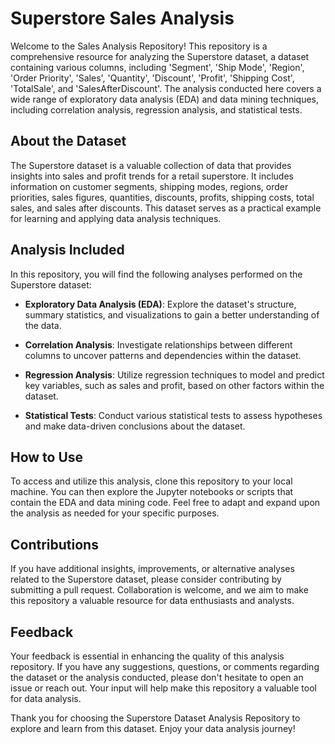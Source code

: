 # Superstore Sales Analysis

Welcome to the Sales Analysis Repository! This repository is a comprehensive resource for analyzing the Superstore dataset, a dataset containing various columns, including 'Segment', 'Ship Mode', 'Region', 'Order Priority', 'Sales', 'Quantity', 'Discount', 'Profit', 'Shipping Cost', 'TotalSale', and 'SalesAfterDiscount'. The analysis conducted here covers a wide range of exploratory data analysis (EDA) and data mining techniques, including correlation analysis, regression analysis, and statistical tests.

## About the Dataset

The Superstore dataset is a valuable collection of data that provides insights into sales and profit trends for a retail superstore. It includes information on customer segments, shipping modes, regions, order priorities, sales figures, quantities, discounts, profits, shipping costs, total sales, and sales after discounts. This dataset serves as a practical example for learning and applying data analysis techniques.

## Analysis Included

In this repository, you will find the following analyses performed on the Superstore dataset:

- **Exploratory Data Analysis (EDA)**: Explore the dataset's structure, summary statistics, and visualizations to gain a better understanding of the data.

- **Correlation Analysis**: Investigate relationships between different columns to uncover patterns and dependencies within the dataset.

- **Regression Analysis**: Utilize regression techniques to model and predict key variables, such as sales and profit, based on other factors within the dataset.

- **Statistical Tests**: Conduct various statistical tests to assess hypotheses and make data-driven conclusions about the dataset.

## How to Use

To access and utilize this analysis, clone this repository to your local machine. You can then explore the Jupyter notebooks or scripts that contain the EDA and data mining code. Feel free to adapt and expand upon the analysis as needed for your specific purposes.

## Contributions

If you have additional insights, improvements, or alternative analyses related to the Superstore dataset, please consider contributing by submitting a pull request. Collaboration is welcome, and we aim to make this repository a valuable resource for data enthusiasts and analysts.

## Feedback

Your feedback is essential in enhancing the quality of this analysis repository. If you have any suggestions, questions, or comments regarding the dataset or the analysis conducted, please don't hesitate to open an issue or reach out. Your input will help make this repository a valuable tool for data analysis.

Thank you for choosing the Superstore Dataset Analysis Repository to explore and learn from this dataset. Enjoy your data analysis journey!
